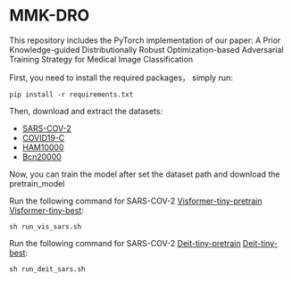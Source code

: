 # MMK-DRO
This repository includes the PyTorch implementation of our paper: A Prior Knowledge-guided Distributionally Robust Optimization-based Adversarial Training Strategy for Medical Image Classification

First, you need to install the required packages， simply run:

```
pip install -r requirements.txt
```

Then, download and extract the datasets:

- [SARS-COV-2](https://www.kaggle.com/datasets/plameneduardo/sarscov2-ctscan-dataset)
- [COVID19-C](https://www.kaggle.com/datasets/quinn777/covid19c)
- [HAM10000](https://challenge.isic-archive.com/data/#2018)
- [Bcn20000](https://challenge.isic-archive.com/data/#2019)


Now, you can train the model after set the dataset path and download the pretrain_model

Run the following command for SARS-COV-2 [Visformer-tiny-pretrain](https://drive.google.com/file/d/1n9LwZX8Y2LLKzkVqI-euKDdSeXCn35vB/view?usp=share_link) [Visformer-tiny-best](https://drive.google.com/file/d/1WS-VTUj5Ao3xqh5JBF-eCnrsgLnFPm0O/view?usp=sharing):

```
sh run_vis_sars.sh
```

Run the following command for SARS-COV-2 [Deit-tiny-pretrain](https://drive.google.com/file/d/1DbZ-4R72zzVzAfNmRpY5o_Ic7mg97EZ7/view?usp=sharing)  [Deit-tiny-best]( https://drive.google.com/file/d/1zoI_aj8yA2UbwOPIYWd1BRKCIN8YSwZe/view?usp=sharing):

```
sh run_deit_sars.sh
```
